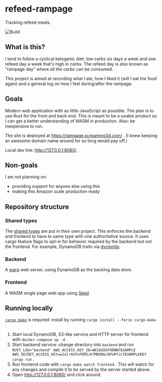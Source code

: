 # refeed-rampage

Tracking refeed meals.

![Build](https://github.com/matthewkmayer/refeed-rampage/workflows/Build/badge.svg)

## What is this?

I tend to follow a cyclical ketogenic diet: low carbs six days a week and one refeed day a week that's high in carbs. The refeed day is also known as "rampage day" where *all the carbs* can be consumed.

This project is aimed at recording what I ate, how I liked it (will I eat the food again) and a general log on how I feel during/after the rampage.

## Goals

Modern web application with as little JavaScript as possible. The plan is to use Rust for the front and back end. This is meant to be a *usable* product so I can get a better understanding of WASM in production. Also: be inexpensive to run.

The site is deployed at https://rampage.screaming3d.com/ . (I knew keeping an awesome domain name around for so long would pay off.)

Local dev link: http://127.0.0.1:8080/ .

## Non-goals

I am not planning on:

* providing support for anyone else using this
* making this Amazon scale production ready

## Repository structure

### Shared types

The [shared types](shared/) are put in their own project. This enforces the backend and frontend to have to same type with one authoritative source. It uses cargo feature flags to opt-in for behavior required by the backend but not the frontend. For example, DynamoDB traits via [dynomite](https://github.com/softprops/dynomite).

### Backend

A [warp](https://github.com/seanmonstar/warp) web server, using DynamoDB as the backing data store.

### Frontend

A WASM single page web app using [Seed](https://github.com/seed-rs/seed).

## Running locally

[`cargo make`](https://github.com/sagiegurari/cargo-make) is required: install by running `cargo install --force cargo-make` .

1. Start local DynamoDB, S3-like service and HTTP server for frontend with `docker-compose up -d`
2. Start backend service: change directory into `backend` and run `RUST_LOG="backend" AWS_ACCESS_KEY_ID=AKIAIOSFODNN7EXAMPLE AWS_SECRET_ACCESS_KEY=wJalrXUtnFEMI/K7MDENG/bPxRfiCYEXAMPLEKEY cargo run` .
3. Run frontend code with `cargo make watch frontend` . This will watch for any changes and compile it to be served by the server started above.
4. Open http://127.0.0.1:8080/ and click around.
